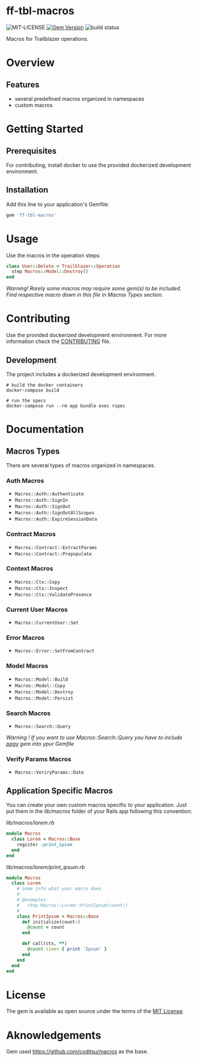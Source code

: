 # ff-tbl-macros

![MIT-LICENSE](https://img.shields.io/github/license/firefield/ff-tbl-macros.svg?style=flat-square) [![Gem Version](https://img.shields.io/gem/v/ff-tbl-macros.svg?style=flat-square)](https://rubygems.org/gems/ff-tbl-macros) ![build status](https://img.shields.io/travis/firefield/ff-tbl-macros.svg?style=flat-square)

Macros for Trailblazer operations.

# Overview

## Features

- several predefined macros organized in namespaces
- custom macros

# Getting Started

## Prerequisites

For contributing, install docker to use the provided dockerized development environment.

## Installation

Add this line to your application's Gemfile:

```ruby
gem 'ff-tbl-macros'
```

# Usage

Use the macros in the operation steps:

```ruby
class User::Delete < Trailblazer::Operation
  step Macros::Model::Destroy()
end
```

*Warning! Rarely some macros may require some gem(s) to be included. Find respective macro down in this file in Macros Types section.*

# Contributing

Use the provided dockerized development environment. For more information check the [CONTRIBUTING](CONTRIBUTING.md) file.

## Development

The project includes a dockerized development environment.

```
# build the docker containers
docker-compose build

# run the specs
docker-compose run --rm app bundle exec rspec

```

# Documentation

## Macros Types

There are several types of macros organized in namespaces.

### Auth Macros

- `Macros::Auth::Authenticate`
- `Macros::Auth::SignIn`
- `Macros::Auth::SignOut`
- `Macros::Auth::SignOutAllScopes`
- `Macros::Auth::ExpireSessionData`

### Contract Macros

- `Macros::Contract::ExtractParams`
- `Macros::Contract::Prepopulate`

### Context Macros

- `Macros::Ctx::Copy`
- `Macros::Ctx::Inspect`
- `Macros::Ctx::ValidatePresence`

### Current User Macros

- `Macros::CurrentUser::Set`

### Error Macros

- `Macros::Error::SetFromContract`

### Model Macros

- `Macros::Model::Build`
- `Macros::Model::Copy`
- `Macros::Model::Destroy`
- `Macros::Model::Persist`

### Search Macros

- `Macros::Search::Query`

*Warning ! If you want to use Macros::Search::Query you have to include [pagy](https://github.com/ddnexus/pagy) gem into ypur Gemfile*

### Verify Params Macros

- `Macros::VeriryParams::Date`

## Application Specific Macros

You can create your own custom macros specific to your application. Just put them in the _lib/macros_ folder of your Rails app following this convention:

_lib/macros/lorem.rb_
```ruby
module Macros
  class Lorem < Macros::Base
    register :print_ipsum
  end
end
```

_lib/macros/lorem/print_ipsum.rb_
```ruby
module Macros
  class Lorem
    # Some info what your macro does
    #
    # @examples
    #   step Macros::Lorem::PrintIpsum(count:)
    #
    class PrintIpsum < Macros::Base
      def initialize(count:)
        @count = count
      end

      def call(ctx, **)
        @count.times { print 'Ipsum' }
      end
    end
  end
end
```

# License

The gem is available as open source under the terms of the [MIT License](http://opensource.org/licenses/MIT).

# Aknowledgements

Gem used https://github.com/coditsu/macros as the base.

